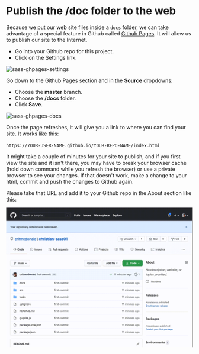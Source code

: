 # Publish the /doc folder to the web

Because we put our web site files inside a `docs` folder, we can take advantage of a special feature in Github called [Github Pages](https://pages.github.com/). It will allow us to publish our site to the Internet.

- Go into your Github repo for this project.
- Click on the Settings link.

![sass-ghpages-settings](../images/sass-ghpages-settings.png)

Go down to the Github Pages section and in the **Source** dropdowns:
- Choose the **master** branch.
- Choose the **/docs** folder.
- Click **Save**.

![sass-ghpages-docs](../images/sass-ghpages-docs.png)

Once the page refreshes, it will give you a link to where you can find your site. It works like this:

`https://YOUR-USER-NAME.github.io/YOUR-REPO-NAME/index.html`

It might take a couple of minutes for your site to publish, and if you first view the site and it isn't there, you may have to break your browser cache (hold down command while you refresh the browser) or use a private browser to see your changes. If that doesn't work, make a change to your html, commit and push the changes to Github again.

Please take that URL and add it to your Github repo in the About section like this:

![sass-set-about.gif](../images/sass-set-about.gif)
